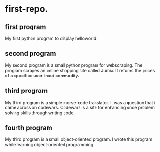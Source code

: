 # first-repo.

## first program
My first python program to display helloworld

## second program
My second program is a small python program for webscraping.
The program scrapes an online shopping site called Jumia.
It returns the prices of a specified user-input commodity.

## third program
My third program is a simple morse-code translator.
It was a question that i came across on codewars.
Codewars is a site for enhancing once problem solving skills through writing code.

## fourth program 
My third program is a small object-oriented program.
I wrote this program while learning object-oriented programming.
